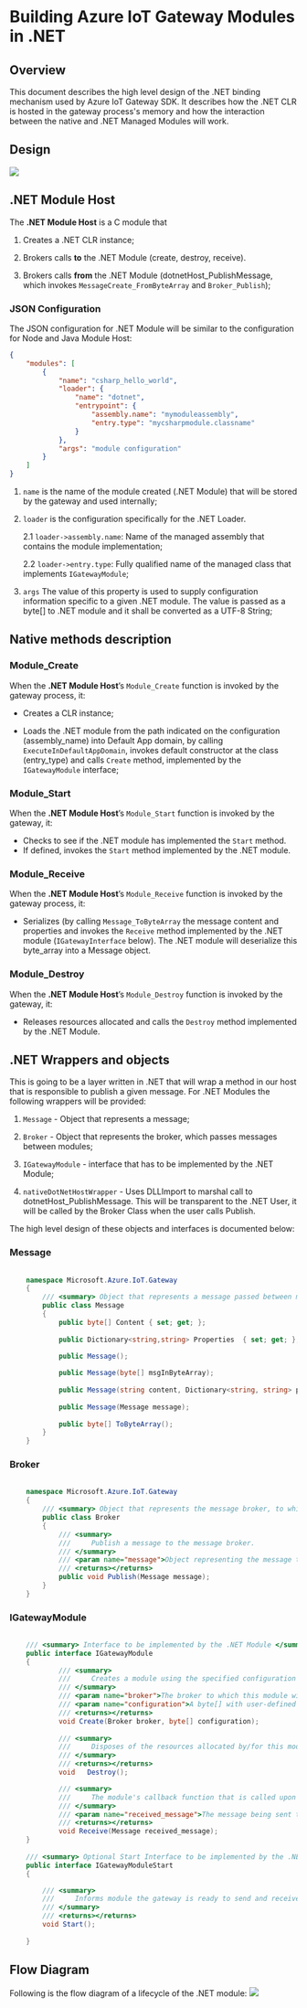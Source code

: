 Building Azure IoT Gateway Modules in .NET
=============================================

Overview
--------

This document describes the high level design of the .NET binding mechanism used by Azure IoT Gateway SDK. 
It describes how the .NET CLR is hosted in the gateway process's memory and how the interaction between the
native and .NET Managed Modules will work.


Design
------
![](images/overall-design.png)


.NET Module Host
----------------
The **.NET Module Host** is a C module that

1. Creates a .NET CLR instance;

2. Brokers calls **to** the .NET Module (create, destroy, receive).

3. Brokers calls **from** the .NET Module (dotnetHost_PublishMessage, which invokes `MessageCreate_FromByteArray` and `Broker_Publish`);

### JSON Configuration

The JSON configuration for .NET Module will be similar to the configuration for Node and Java Module Host:

~~~~~~~~~~~~~~~~~~~~~~~~~~~~~~~~~~~~~~~~~~~~~~~~~~~~~~~~~~~~~~~~~~~~~~~~~~~ JSON
{
    "modules": [
        {
            "name": "csharp_hello_world",
            "loader": {
                "name": "dotnet",
                "entrypoint": {
                    "assembly.name": "mymoduleassembly",
                    "entry.type": "mycsharpmodule.classname"
                }
            },
            "args": "module configuration"            
        }
    ]
}
~~~~~~~~~~~~~~~~~~~~~~~~~~~~~~~~~~~~~~~~~~~~~~~~~~~~~~~~~~~~~~~~~~~~~~~~~~~

1. `name` is the name of the module created (.NET Module) that will be stored by the gateway and used internally;

2. `loader` is the configuration specifically for the .NET Loader. 

    2.1 `loader->assembly.name`: Name of the managed assembly that contains the module implementation;
    
    2.2 `loader->entry.type`: Fully qualified name of the managed class that implements `IGatewayModule`; 
    
3. `args`  The value of this property is used to supply configuration information specific to a given .NET module. The value is passed as a byte[] to .NET module and it shall be converted as a UTF-8 String;  

## Native methods description
### Module\_Create

When the **.NET Module Host**’s `Module_Create` function is invoked by the
gateway process, it:

-   Creates a CLR instance; 

-   Loads the .NET module from the path indicated on the configuration (assembly_name) into Default App domain, by calling `ExecuteInDefaultAppDomain`, invokes default constructor at the class (entry_type) and calls `Create` method, implemented by the `IGatewayModule` interface;

### Module\_Start

When the **.NET Module Host**’s `Module_Start` function is invoked by the
gateway, it:

- Checks to see if the .NET module has implemented the `Start` method.
- If defined, invokes the `Start` method implemented by the .NET module.

### Module\_Receive

When the **.NET Module Host**’s `Module_Receive` function is invoked by the
gateway process, it:

-   Serializes (by calling `Message_ToByteArray` the message content and properties and invokes the `Receive` method implemented by the .NET module (`IGatewayInterface` below). The .NET module will deserialize this byte_array into a Message object.

### Module\_Destroy

When the **.NET Module Host**’s `Module_Destroy` function is invoked by the
gateway, it:

-   Releases resources allocated and calls the `Destroy` method implemented by the .NET Module.

.NET Wrappers and objects
-------------------------

This is going to be a layer written in .NET that will wrap a method in our host that is responsible to publish a given message. 
For .NET Modules the following wrappers will be provided:
1. `Message` - Object that represents a message;

2. `Broker` - Object that represents the broker, which passes messages between modules;

3. `IGatewayModule` - interface that has to be implemented by the .NET Module; 

4. `nativeDotNetHostWrapper` - Uses DLLImport to marshal call to dotnetHost_PublishMessage. This will be transparent to the .NET User, it will be called by the Broker Class when the user calls Publish.

The high level design of these objects and interfaces is documented below:

### Message
~~~~~~~~~~~~~~~~~~~~~~~~~~~~~~~~~~~~~~~~~~~~~~~~~~~~~~~~~~~~~~~~~~~~~~~~~~ C#
    
    namespace Microsoft.Azure.IoT.Gateway
    {
        /// <summary> Object that represents a message passed between modules. </summary>
        public class Message
        {
            public byte[] Content { set; get; };
            
            public Dictionary<string,string> Properties  { set; get; };

            public Message();
            
            public Message(byte[] msgInByteArray);
            
            public Message(string content, Dictionary<string, string> properties); 
            
            public Message(Message message);
            
            public byte[] ToByteArray();
        }        
    }
~~~~~~~~~~~~~~~~~~~~~~~~~~~~~~~~~~~~~~~~~~~~~~~~~~~~~~~~~~~~~~~~~~~~~~~~~~


### Broker
~~~~~~~~~~~~~~~~~~~~~~~~~~~~~~~~~~~~~~~~~~~~~~~~~~~~~~~~~~~~~~~~~~~~~~~~~~ C#
    
    namespace Microsoft.Azure.IoT.Gateway
    {
        /// <summary> Object that represents the message broker, to which messsages will be published. </summary>
        public class Broker
        {
            /// <summary>
            ///     Publish a message to the message broker. 
            /// </summary>
            /// <param name="message">Object representing the message to be published to the broker.</param>
            /// <returns></returns>
            public void Publish(Message message);
        }        
    }
~~~~~~~~~~~~~~~~~~~~~~~~~~~~~~~~~~~~~~~~~~~~~~~~~~~~~~~~~~~~~~~~~~~~~~~~~~

### IGatewayModule
~~~~~~~~~~~~~~~~~~~~~~~~~~~~~~~~~~~~~~~~~~~~~~~~~~~~~~~~~~~~~~~~~~~~~~~~~~ C#
    
    /// <summary> Interface to be implemented by the .NET Module </summary>
    public interface IGatewayModule
    {
            /// <summary>
            ///     Creates a module using the specified configuration connecting to the specified message broker.
            /// </summary>
            /// <param name="broker">The broker to which this module will connect.</param>
            /// <param name="configuration">A byte[] with user-defined configuration for this module. This parameter shall be enconded to a UTF-8 String.</param>
            /// <returns></returns>
            void Create(Broker broker, byte[] configuration);
            
            /// <summary>
            ///     Disposes of the resources allocated by/for this module.
            /// </summary>
            /// <returns></returns>
            void   Destroy();

            /// <summary>
            ///     The module's callback function that is called upon message receipt.
            /// </summary>
            /// <param name="received_message">The message being sent to the module.</param>
            /// <returns></returns>                
            void Receive(Message received_message);                
    }
    
    /// <summary> Optional Start Interface to be implemented by the .NET Module </summary>
    public interface IGatewayModuleStart
    {

        /// <summary>
        ///     Informs module the gateway is ready to send and receive messages.
        /// </summary>
        /// <returns></returns>
        void Start(); 
        
    }
~~~~~~~~~~~~~~~~~~~~~~~~~~~~~~~~~~~~~~~~~~~~~~~~~~~~~~~~~~~~~~~~~~~~~~~~~~


Flow Diagram
------------

Following is the flow diagram of a lifecycle of the .NET module: 
![](images/flow_chart.png)
